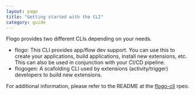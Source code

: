 ```yaml
---
layout: page
title: "Getting started with the CLI"
category: guide
---
```


Flogo provides two different CLIs depending on your needs.

* flogo: This CLI provides app/flow dev support. You can use this to create your applications, build applications, install new extensions, etc. This can also be used in conjunction with your CI/CD pipeline.
* flogogen: A scafolding CLI used by extensions (activity/trigger) developers to build new extensions.

For additional information, please refer to the README at the [flogo-cli](https://github.com/TIBCOSoftware/flogo-cli) rpeo.